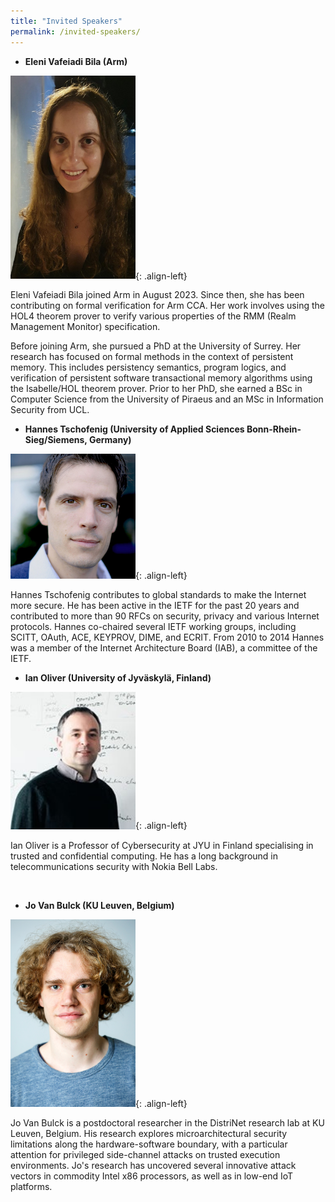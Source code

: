 ```yaml
---
title: "Invited Speakers"
permalink: /invited-speakers/
---
```


- **Eleni Vafeiadi Bila (Arm)**

<img src="/assets/eleni.png" alt="" width="200"/>{: .align-left} 

Eleni Vafeiadi Bila joined Arm in August 2023. Since then, she has been contributing on formal verification for Arm CCA. Her work involves using the HOL4 theorem prover to verify various properties of the RMM (Realm Management Monitor) specification.

Before joining Arm, she pursued a PhD at the University of Surrey. Her research has focused on formal methods in the context of persistent memory. This includes persistency semantics, program logics,  and verification of persistent software transactional memory algorithms using the Isabelle/HOL theorem prover. Prior to her PhD, she earned a BSc in Computer Science from the University of Piraeus and an MSc in Information Security from UCL.

- **Hannes Tschofenig (University of Applied Sciences Bonn-Rhein-Sieg/Siemens, Germany)**

<img src="/assets/hannestschofenig.jpg" alt="" width="200"/>{: .align-left} 

Hannes Tschofenig contributes to global standards to make the Internet more secure. He has been active in the IETF for the past 20 years and contributed to more than 90 RFCs on security, privacy and various Internet protocols. Hannes co-chaired several IETF working groups, including SCITT, OAuth, ACE, KEYPROV, DIME, and ECRIT. From 2010 to 2014 Hannes was a member of the Internet Architecture Board (IAB), a committee of the IETF.

- **Ian Oliver (University of Jyväskylä, Finland)**

<img src="/assets/IanOliver.jpg" alt="" width="200"/>{: .align-left} 

Ian Oliver is a Professor of Cybersecurity at JYU in Finland specialising in trusted and confidential computing. He has a long background in telecommunications security with Nokia Bell Labs.

<p>  <br/> </p>

- **Jo Van Bulck (KU Leuven, Belgium)**

<img src="/assets/jovanbulck.jpg" alt="" width="200"/>{: .align-left} 

Jo Van Bulck is a postdoctoral researcher in the DistriNet research lab at KU Leuven, Belgium. His research explores microarchitectural security limitations along the hardware-software boundary, with a particular attention for privileged side-channel attacks on trusted execution environments. Jo's research has uncovered several innovative attack vectors in commodity Intel x86 processors, as well as in low-end IoT platforms. 
